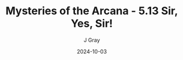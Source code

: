 ---
title: 'Mysteries of the Arcana - 5.13 Sir, Yes, Sir!'
alt: 'Mysteries of the Arcana'
date: '2024-10-03'
author: 'J Gray'
artist: 'Keira'
---